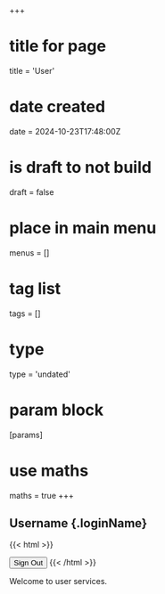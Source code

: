+++
# title for page
title = 'User'
# date created
date = 2024-10-23T17:48:00Z
# is draft to not build
draft = false
# place in main menu
menus = []
# tag list
tags = []
# type
type = 'undated'
# param block
[params]
# use maths
maths = true
+++

## Username {.loginName}

{{< html >}}

<div class="g_id_signin"
data-type="standard"
data-size="large"
data-theme="outline"
data-text="sign_in_with"
data-shape="rectangular"
data-logo_alignment="left"></div>
<button class="logOut" onclick="logOut()">Sign Out</button>
{{< /html >}}

Welcome to user services.
